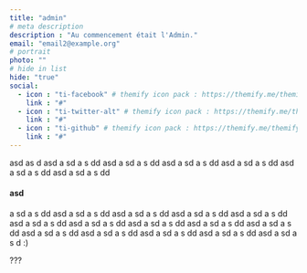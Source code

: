 ```yaml
---
title: "admin"
# meta description
description : "Au commencement était l'Admin."
email: "email2@example.org"
# portrait
photo: ""
# hide in list
hide: "true"
social:
  - icon : "ti-facebook" # themify icon pack : https://themify.me/themify-icons
    link : "#"
  - icon : "ti-twitter-alt" # themify icon pack : https://themify.me/themify-icons
    link : "#"
  - icon : "ti-github" # themify icon pack : https://themify.me/themify-icons
    link : "#"
---
```

asd as
d 
asd
 a
 sd 
 a
 s dd 
asd
 a
 sd 
 a
 s dd 
asd
 a
 sd 
 a
 s dd 
asd
 a
 sd 
 a
 s dd 
asd
 a
 sd 
 a
 s dd 
asd
 a
 sd 
 a
 s dd 

#### asd
 
a
 sd 
 a
 s dd 
asd
 a
 sd 
 a
 s dd 
asd
 a
 sd 
 a
 s dd 
asd
 a
 sd 
 a
 s dd 
asd
 a
 sd 
 a
 s dd 
asd
 a
 sd 
 a
 s dd 
asd
 a
 sd 
 a
 s dd 
asd
 a
 sd 
 a
 s dd 
asd
 a
 sd 
 a
 s dd 
asd
 a
 sd 
 a
 s dd 
asd
 a
 sd 
 a
 s dd 
asd
 a
 sd 
 a
 s dd 
asd
 a
 sd 
 a
 s dd 
asd
 a
 sd 
 a
 s dd 
asd
 a
 sd 
 a
 s d :)

 ???